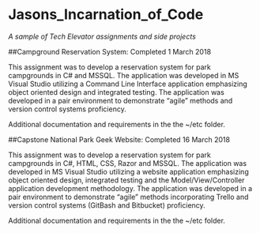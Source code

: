 # Jasons_Incarnation_of_Code
*A sample of Tech Elevator assignments and side projects*

##Campground Reservation System: Completed 1 March 2018

This assignment was to develop a reservation system for park campgrounds in C# and MSSQL. The application was developed in MS Visual Studio utilizing a Command Line Interface application emphasizing object oriented design and integrated testing. The application was developed in a pair environment to demonstrate “agile” methods and version control systems proficiency.

Additional documentation and requirements in the the ~/etc folder.

##Capstone National Park Geek Website: Completed 16 March 2018

This assignment was to develop a reservation system for park campgrounds in C#, HTML, CSS, Razor and MSSQL. The application was developed in MS Visual Studio utilizing a website application emphasizing object oriented design, integrated testing and the Model/View/Controller application development methodology. The application was developed in a pair environment to demonstrate “agile” methods incorporating Trello and version control systems (GitBash and Bitbucket) proficiency.

Additional documentation and requirements in the the ~/etc folder.